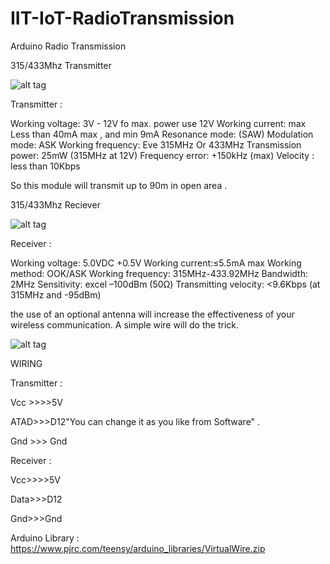 # IIT-IoT-RadioTransmission
Arduino Radio Transmission

315/433Mhz Transmitter

![alt tag](http://cdn.instructables.com/FU4/UJYA/HM8DG3Q3/FU4UJYAHM8DG3Q3.MEDIUM.jpg)

Transmitter : 

Working voltage: 3V - 12V  fo max. power use 12V
Working current: max  Less than 40mA max , and min 9mA
Resonance mode: (SAW)
Modulation mode: ASK
Working frequency: Eve 315MHz  Or  433MHz 
Transmission power: 25mW (315MHz at 12V)
Frequency error: +150kHz (max)
Velocity :  less than 10Kbps

So this module will transmit up to 90m in open area .



315/433Mhz Reciever 

![alt tag](http://cdn.instructables.com/F8T/43EW/HM8DG3Q4/F8T43EWHM8DG3Q4.MEDIUM.jpg)

Receiver :

Working voltage: 5.0VDC +0.5V
Working current:≤5.5mA max
Working method: OOK/ASK
Working frequency: 315MHz-433.92MHz
Bandwidth: 2MHz
Sensitivity: excel –100dBm (50Ω)
Transmitting velocity: <9.6Kbps (at 315MHz and -95dBm)

the use of an optional antenna will increase the effectiveness of your wireless communication. A simple wire will do the trick.



![alt tag](http://cdn.instructables.com/FIT/MUZG/HM8DG0TF/FITMUZGHM8DG0TF.MEDIUM.jpg)

WIRING

Transmitter :

Vcc >>>>5V

ATAD>>>D12"You can change it as you like from Software" .

Gnd >>> Gnd

Receiver :

Vcc>>>>5V

Data>>>D12

Gnd>>>Gnd



Arduino Library : https://www.pjrc.com/teensy/arduino_libraries/VirtualWire.zip




